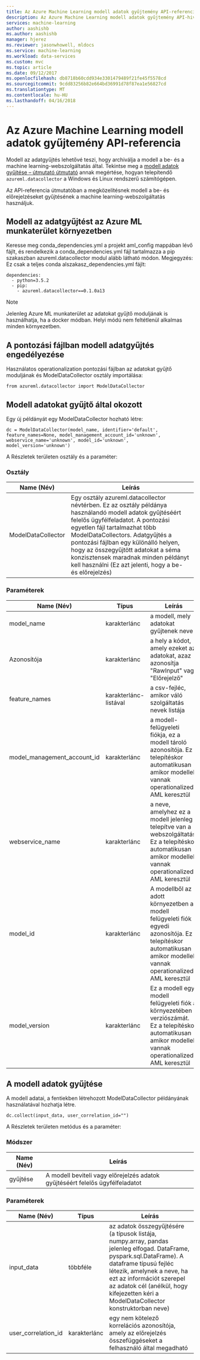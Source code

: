 ```yaml
---
title: Az Azure Machine Learning modell adatok gyűjtemény API-referencia |} Microsoft Docs
description: Az Azure Machine Learning modell adatok gyűjtemény API-hivatkozás.
services: machine-learning
author: aashishb
ms.author: aashishb
manager: hjerez
ms.reviewer: jasonwhowell, mldocs
ms.service: machine-learning
ms.workload: data-services
ms.custom: mvc
ms.topic: article
ms.date: 09/12/2017
ms.openlocfilehash: db8718b60cdd934e3301479489f21fe45f5578cd
ms.sourcegitcommit: 9cdd83256b82e664bd36991d78f87ea1e56827cd
ms.translationtype: MT
ms.contentlocale: hu-HU
ms.lasthandoff: 04/16/2018
---
```

# <a name="azure-machine-learning-model-data-collection-api-reference"></a>Az Azure Machine Learning modell adatok gyűjtemény API-referencia

Modell az adatgyűjtés lehetővé teszi, hogy archiválja a modell a be- és a machine learning-webszolgáltatás által. Tekintse meg a [modell adatok gyűjtése – útmutató útmutató](how-to-use-model-data-collection.md) annak megértése, hogyan telepítendő `azureml.datacollector` a Windows és Linux rendszerű számítógépen.

Az API-referencia útmutatóban a megközelítésnek modell a be- és előrejelzéseket gyűjtésének a machine learning-webszolgáltatás használjuk.

## <a name="enable-model-data-collection-in-azure-ml-workbench-environment"></a>Modell az adatgyűjtést az Azure ML munkaterület környezetben

 Keresse meg conda\_dependencies.yml a projekt aml_config mappában lévő fájlt, és rendelkezik a conda\_dependencies.yml fájl tartalmazza a pip szakaszban azureml.datacollector modul alább látható módon. Megjegyzés: Ez csak a teljes conda alszakasz\_dependencies.yml fájlt:

    dependencies:
      - python=3.5.2
      - pip:
        - azureml.datacollector==0.1.0a13

>[!NOTE] 
>Jelenleg Azure ML munkaterület az adatokat gyűjtő moduljának is használhatja, ha a docker módban. Helyi módú nem feltétlenül alkalmas minden környezetben.




## <a name="enable-model-data-collection-in-the-scoring-file"></a>A pontozási fájlban modell adatgyűjtés engedélyezése

Használatos operationalization pontozási fájlban az adatokat gyűjtő moduljának és ModelDataCollector osztály importálása:

    from azureml.datacollector import ModelDataCollector


## <a name="model-data-collector-instantiation"></a>Modell adatokat gyűjtő által okozott
Egy új példányát egy ModelDataCollector hozható létre:

    dc = ModelDataCollector(model_name, identifier='default', feature_names=None, model_management_account_id='unknown', webservice_name='unknown', model_id='unknown', model_version='unknown')

A Részletek területen osztály és a paraméter:

### <a name="class"></a>Osztály
| Name (Név) | Leírás |
|--------------------|--------------------|
| ModelDataCollector | Egy osztály azureml.datacollector névtérben. Ez az osztály példánya használandó modell adatok gyűjtéséért felelős ügyfélfeladatot. A pontozási egyetlen fájl tartalmazhat több ModelDataCollectors. Adatgyűjtés a pontozási fájlban egy különálló helyen, hogy az összegyűjtött adatokat a séma konzisztensek maradnak minden példányt kell használni (Ez azt jelenti, hogy a be- és előrejelzés)|


### <a name="parameters"></a>Paraméterek

| Name (Név) | Típus | Leírás |
|-------------|------------|-------------------------|
| model_name | karakterlánc | a modell, mely adatokat gyűjtenek neve |
| Azonosítója | karakterlánc | a hely a kódot, amely ezeket az adatokat, azaz azonosítja "RawInput" vagy "Előrejelző" |
| feature_names | karakterlánc-listával | a csv-fejléc, amikor váló szolgáltatás nevek listája |
| model_management_account_id | karakterlánc | a modell-felügyeleti fiókja, ez a modell tároló azonosítója. Ez a telepítéskor automatikusan amikor modellek vannak operationalized AML keresztül |
| webservice_name | karakterlánc | a neve, amelyhez ez a modell jelenleg telepítve van a webszolgáltatás. Ez a telepítéskor automatikusan amikor modellek vannak operationalized AML keresztül |
| model_id | karakterlánc | A modellből az adott környezetben a modell felügyeleti fiók egyedi azonosítója. Ez a telepítéskor automatikusan amikor modellek vannak operationalized AML keresztül |
| model_version | karakterlánc | Ez a modell egy modell felügyeleti fiók a környezetében verziószámát. Ez a telepítéskor automatikusan amikor modellek vannak operationalized AML keresztül |



 

## <a name="collecting-the-model-data"></a>A modell adatok gyűjtése

A modell adatai, a fentiekben létrehozott ModelDataCollector példányának használatával hozhatja létre.

    dc.collect(input_data, user_correlation_id="")

A Részletek területen metódus és a paraméter:

### <a name="method"></a>Módszer
| Name (Név) | Leírás |
|--------------------|--------------------|
| gyűjtése | A modell beviteli vagy előrejelzés adatok gyűjtéséért felelős ügyfélfeladatot|


### <a name="parameters"></a>Paraméterek

| Name (Név) | Típus | Leírás |
|-------------|------------|-------------------------|
| input_data | többféle | az adatok összegyűjtésére (a típusok listája, numpy.array, pandas jelenleg elfogad. DataFrame, pyspark.sql.DataFrame). A dataframe típusú fejléc létezik, amelynek a neve, ha ezt az információt szerepel az adatok cél (anélkül, hogy kifejezetten kéri a ModelDataCollector konstruktorban neve) |
| user_correlation_id | karakterlánc | egy nem kötelező korrelációs azonosítója, amely az előrejelzés összefüggéseket a felhasználó által megadható |

